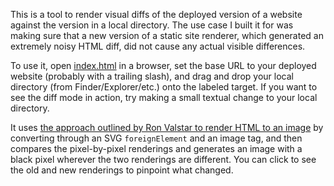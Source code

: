 This is a tool to render visual diffs of the deployed version of a
website against the version in a local directory. The use case I built
it for was making sure that a new version of a static site renderer,
which generated an extremely noisy HTML diff, did not cause any actual
visible differences.

To use it, open [index.html](https://geofft.github.io/render-html-diff/)
in a browser, set the base URL to your deployed website (probably with a
trailing slash), and drag and drop your local directory (from
Finder/Explorer/etc.) onto the labeled target. If you want to see the
diff mode in action, try making a small textual change to your local
directory.

It uses [the approach outlined by Ron Valstar to render HTML to an
image](https://ronvalstar.nl/render-html-to-an-image) by converting
through an SVG `foreignElement` and an image tag, and then compares the
pixel-by-pixel renderings and generates an image with a black pixel
wherever the two renderings are different. You can click to see the old
and new renderings to pinpoint what changed.
